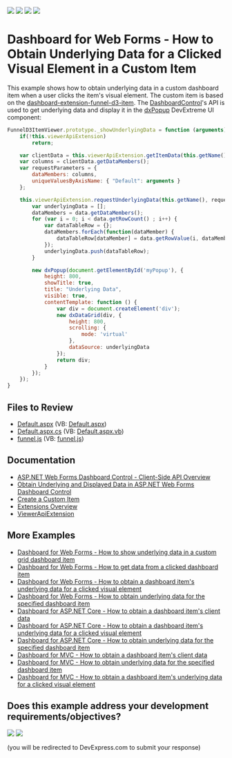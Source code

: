 <!-- default badges list -->
![](https://img.shields.io/endpoint?url=https://codecentral.devexpress.com/api/v1/VersionRange/128580467/24.2.1%2B)
[![](https://img.shields.io/badge/Open_in_DevExpress_Support_Center-FF7200?style=flat-square&logo=DevExpress&logoColor=white)](https://supportcenter.devexpress.com/ticket/details/T542288)
[![](https://img.shields.io/badge/📖_How_to_use_DevExpress_Examples-e9f6fc?style=flat-square)](https://docs.devexpress.com/GeneralInformation/403183)
[![](https://img.shields.io/badge/💬_Leave_Feedback-feecdd?style=flat-square)](#does-this-example-address-your-development-requirementsobjectives)
<!-- default badges end -->

# Dashboard for Web Forms - How to Obtain Underlying Data for a Clicked Visual Element in a Custom Item

This example shows how to obtain underlying data in a custom dashboard item when a user clicks the item's visual element. The custom item is based on the [dashboard-extension-funnel-d3-item](https://github.com/DevExpress/dashboard-extensions/blob/master/docs/funnel-d3-item.md). The [DashboardControl](https://docs.devexpress.com/Dashboard/403003)'s API is used to get underlying data and display it in the [dxPopup](https://js.devexpress.com/Documentation/ApiReference/UI_Components/dxPopup/) DevExtreme UI component:

```js
FunnelD3ItemViewer.prototype._showUnderlyingData = function (arguments) {
	if(!this.viewerApiExtension)
		return;

	var clientData = this.viewerApiExtension.getItemData(this.getName());
	var columns = clientData.getDataMembers();
	var requestParameters = {
		dataMembers: columns,
		uniqueValuesByAxisName: { "Default": arguments }
	};

	this.viewerApiExtension.requestUnderlyingData(this.getName(), requestParameters, function (data) {
		var underlyingData = [];
		dataMembers = data.getDataMembers();
		for (var i = 0; i < data.getRowCount() ; i++) {
			var dataTableRow = {};
			dataMembers.forEach(function(dataMember) {
				dataTableRow[dataMember] = data.getRowValue(i, dataMember);
			});
			underlyingData.push(dataTableRow);
		}

		new dxPopup(document.getElementById('myPopup'), {
			height: 800,
			showTitle: true,
			title: "Underlying Data",
			visible: true,
			contentTemplate: function () {
				var div = document.createElement('div');
				new dxDataGrid(div, {
					height: 800,
					scrolling: {
						mode: 'virtual'
					},
					dataSource: underlyingData
				});
				return div;
			}
		});
	});
}
```


## Files to Review

* [Default.aspx](./CS/Default.aspx) (VB: [Default.aspx](./VB/Default.aspx))
* [Default.aspx.cs](./CS/Default.aspx.cs) (VB: [Default.aspx.vb](./VB/Default.aspx.vb))
* [funnel.js](./CS/Scripts/Funnel/funnel.js) (VB: [funnel.js](./VB/Scripts/Funnel/funnel.js))

## Documentation

- [ASP.NET Web Forms Dashboard Control - Client-Side API Overview](https://docs.devexpress.com/Dashboard/116302/web-dashboard/aspnet-web-forms-dashboard-control/client-side-api-overview)
- [Obtain Underlying and Displayed Data in ASP.NET Web Forms Dashboard Control](https://docs.devexpress.com/Dashboard/18078/web-dashboard/aspnet-web-forms-dashboard-control/obtain-underlying-and-displayed-data)
- [Create a Custom Item](https://docs.devexpress.com/Dashboard/117546/web-dashboard/ui-elements-and-customization/create-a-custom-item)
- [Extensions Overview](https://docs.devexpress.com/Dashboard/117543/web-dashboard/ui-elements-and-customization/extensions-overview)
- [ViewerApiExtension](https://docs.devexpress.com/Dashboard/js-DevExpress.Dashboard.ViewerApiExtension)

## More Examples

- [Dashboard for Web Forms - How to show underlying data in a custom grid dashboard item](https://github.com/DevExpress-Examples/how-to-show-underlying-data-in-a-custom-grid-dashboard-item-t524194)
- [Dashboard for Web Forms - How to get data from a clicked dashboard item](https://github.com/DevExpress-Examples/Web-Dashboard---How-to-get-data-from-a-clicked-dashboard-item)
- [Dashboard for Web Forms - How to obtain a dashboard item's underlying data for a clicked visual element](https://github.com/DevExpress-Examples/aspxdashboard-how-to-obtain-a-dashboard-items-underlying-data-for-a-clicked-visual-element-t492257)
- [Dashboard for Web Forms - How to obtain underlying data for the specified dashboard item](https://github.com/DevExpress-Examples/aspxdashboard-how-to-obtain-underlying-data-for-the-specified-dashboard-item-t518504)
- [Dashboard for ASP.NET Core - How to obtain a dashboard item's client data](https://github.com/DevExpress-Examples/asp-net-core-dashboard-get-client-data)
- [Dashboard for ASP.NET Core  - How to obtain a dashboard item's underlying data for a clicked visual element](https://github.com/DevExpress-Examples/asp-net-core-dashboard-get-underlying-data-for-clicked-item)
- [Dashboard for ASP.NET Core  - How to obtain underlying data for the specified dashboard item](https://github.com/DevExpress-Examples/asp-net-core-dashboard-display-item-underlying-data)
- [Dashboard for MVC - How to obtain a dashboard item's client data](https://github.com/DevExpress-Examples/asp-net-mvc-dashboard-get-client-data)
- [Dashboard for MVC - How to obtain underlying data for the specified dashboard item](https://github.com/DevExpress-Examples/asp-net-mvc-dashboard-display-item-underlying-data)
- [Dashboard for MVC - How to obtain a dashboard item's underlying data for a clicked visual element](https://github.com/DevExpress-Examples/asp-net-mvc-dashboard-get-underlying-data-for-clicked-item)
<!-- feedback -->
## Does this example address your development requirements/objectives?

[<img src="https://www.devexpress.com/support/examples/i/yes-button.svg"/>](https://www.devexpress.com/support/examples/survey.xml?utm_source=github&utm_campaign=web-forms-dashboard-obtain-underlying-data-for-clicked-visual-element-in-custom-item&~~~was_helpful=yes) [<img src="https://www.devexpress.com/support/examples/i/no-button.svg"/>](https://www.devexpress.com/support/examples/survey.xml?utm_source=github&utm_campaign=web-forms-dashboard-obtain-underlying-data-for-clicked-visual-element-in-custom-item&~~~was_helpful=no)

(you will be redirected to DevExpress.com to submit your response)
<!-- feedback end -->

